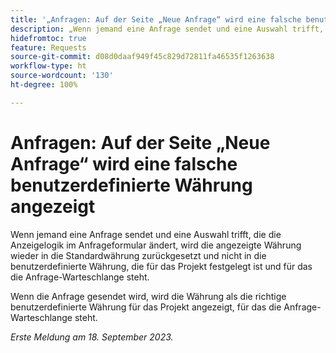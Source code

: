 ```yaml
---
title: '„Anfragen: Auf der Seite „Neue Anfrage“ wird eine falsche benutzerdefinierte Währung angezeigt“'
description: „Wenn jemand eine Anfrage sendet und eine Auswahl trifft, die die Anzeigelogik im Anfrageformular ändert, wird die angezeigte Währung wieder in die Standardwährung zurückgesetzt und nicht in die benutzerdefinierte Währung, die für das Projekt festgelegt ist und für das die Anfrage-Warteschlange steht.“
hidefromtoc: true
feature: Requests
source-git-commit: d08d0daaf949f45c829d72811fa46535f1263638
workflow-type: ht
source-wordcount: '130'
ht-degree: 100%

---
```



# Anfragen: Auf der Seite „Neue Anfrage“ wird eine falsche benutzerdefinierte Währung angezeigt

Wenn jemand eine Anfrage sendet und eine Auswahl trifft, die die Anzeigelogik im Anfrageformular ändert, wird die angezeigte Währung wieder in die Standardwährung zurückgesetzt und nicht in die benutzerdefinierte Währung, die für das Projekt festgelegt ist und für das die Anfrage-Warteschlange steht.

Wenn die Anfrage gesendet wird, wird die Währung als die richtige benutzerdefinierte Währung für das Projekt angezeigt, für das die Anfrage-Warteschlange steht.

_Erste Meldung am 18. September 2023._
